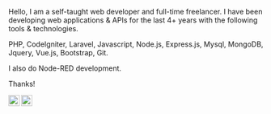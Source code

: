 Hello, I am a self-taught web developer and full-time freelancer. I have been developing web applications & APIs for the last 4+ years with the following tools & technologies.

PHP, CodeIgniter, Laravel, Javascript, Node.js, Express.js, Mysql, MongoDB, Jquery, Vue.js, Bootstrap, Git.

I also do Node-RED development.

Thanks!

[<img align="left" alt="vinaysudani | Twitter" width="22px" src="https://cdn.jsdelivr.net/npm/simple-icons@v3/icons/twitter.svg" />][twitter]
[<img align="left" alt="vinaysudani | LinkedIn" width="22px" src="https://cdn.jsdelivr.net/npm/simple-icons@v3/icons/linkedin.svg" />][linkedin]

[twitter]: https://twitter.com/vinaysudani
[linkedin]: https://www.linkedin.com/in/vinaysudani
